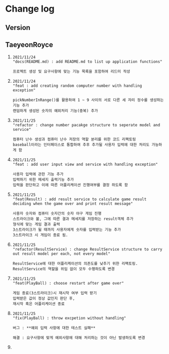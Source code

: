 # Change log

## Version

## TaeyeonRoyce

1. ```
   2021/11/24
   "docs(README.md) : add README.md to list up application functions"
   
   프로젝트 생성 및 요구사항에 맞는 기능 목록을 포함하여 리드미 작성
   ```

   

2. ```
   2021/11/24
   "feat : add creating random computer number with handling exception"
   
   pickNumberInRange()를 활용하여 1 ~ 9 사이의 서로 다른 세 자리 정수를 생성하는 기능 추가
   랜덤하게 생성된 숫자의 예외처리 기능(중복) 추가
   ```

3. ```
   2021/11/25
   "refactor : change number pacakge structure to seperate model and service"
   
   컴퓨터 난수 생성과 컴퓨터 난수 저장의 역할 분리를 위한 코드 리팩토링
   baseball이라는 인터페이스로 통합하여 추후 추가될 사용자 입력에 대한 처리도 가능하게 함
   ```

4. ```
   2021/11/25
   "feat : add user input view and service with handling exception"
   
   사용자 입력에 관한 기능 추가
   입력하기 위한 메세지 출력기능 추가
   입력을 판단하고 이에 따른 어플리케이션 진행여부를 결정 하도록 함
   ```

5. ```
   2021/11/25
   "feat(Result) : add result service to calculate game result deciding when the game over and print result message"
   
   사용자 숫자와 컴퓨터 숫자간의 숫자 야구 게임 진행
   스트라이크와 볼, 그에 따른 결과 메세지를 저장하는 result객체 추가
   형식에 맞는 게임 결과 출력
   3스트라이크가 될 때까지 사용자에게 숫자를 입력받는 기능 추가
   3스트라이크 시 게임이 종료 됨.
   ```

6. ```
   2021/11/25
   "refactor(ResultService) : change ResultService structure to carry out result model per each, not every model"
   
   ResultService에 대한 어플리케이션의 의존도를 낮추기 위한 리팩토링.
   ResultService의 역할을 위임 없이 모두 수행하도록 변경
   ```

7. ```
   2021/11/25
   "feat(PlayBall) : choose restart after game over"
   
   게임 종료(3스트라이크)시 재시작 여부 입력 받기
   입력받은 값이 정상 값인지 판단 후,
   재시작 혹은 어플리케이션 종료
   ```

8. ```
   2021/11/25
   "fix(PlayBall) : throw excpetion without handling"
   
   버그 : **예외 입력 사항에 대한 테스트 실패**
   
   해결 : 요구사항에 맞게 예외사항에 대해 처리하는 것이 아닌 발생하도록 변경
   ```

9. 





